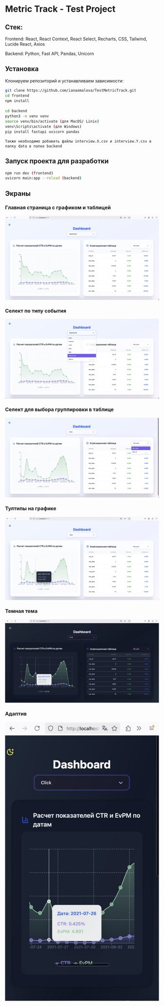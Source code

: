 # Metric Track - Test Project

## Стек:

Frontend: React, React Context, React Select, Recharts, CSS, Tailwind, Lucide React, Axios

Backend: Python, Fast API, Pandas, Unicorn

## Установка

Клонируем репозиторий и устанавливаем зависимости:

```bash
git clone https://github.com/ianaomalova/TestMetricTrack.git
cd frontend
npm install

cd backend
python3 -m venv venv
source venv/bin/activate (для MacOS/ Linix)
venv\Scripts\activate (для Windows)
pip install fastapi uvicorn pandas

```

```
Также необходимо добавить файлы interview.X.csv и interview.Y.csv в папку data в папке backend
```

## Запуск проекта для разработки

```bash
npm run dev (frontend)
uvicorn main:app --reload (backend)
```

## Экраны

### Главная страница с графиком и таблицей

![Главная страница с графиком и таблицей](frontend/public/screenshots/one.jpg)

### Селект по типу события

![Селект по типу события](frontend/public/screenshots/two.jpg)

### Селект для выбора группировки в таблице

![Селект для выбора группировки в таблице](frontend/public/screenshots/three.jpg)

### Тултипы на графике

![Тултипы на графике](frontend/public/screenshots/four.jpg)

### Темная тема

![Темная тема](frontend/public/screenshots/five.jpg)

### Адаптив

![Адаптив](frontend/public/screenshots/six.jpg)
